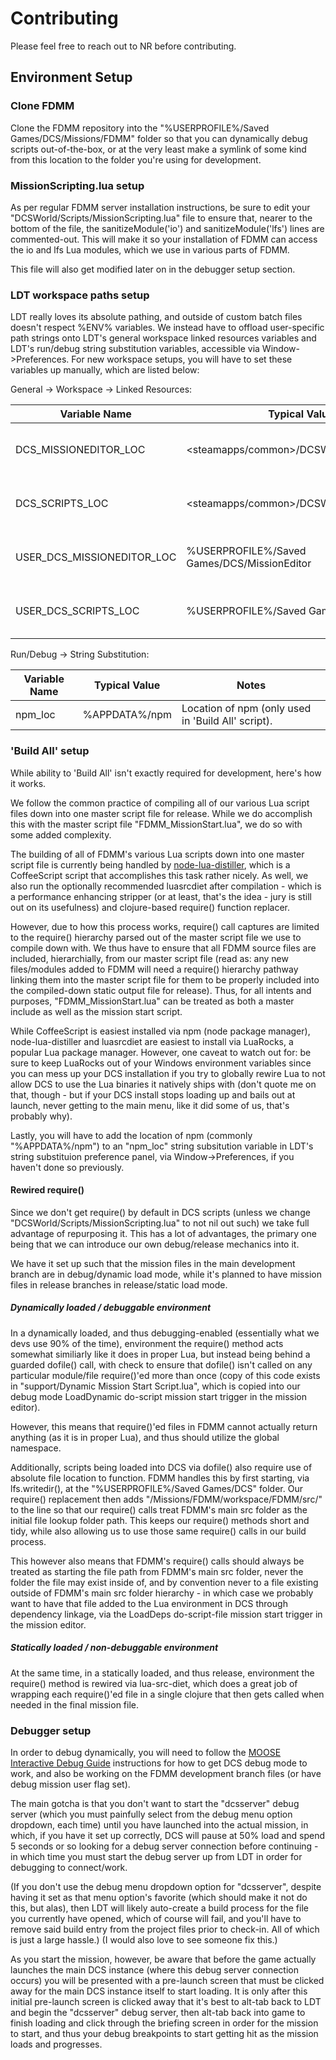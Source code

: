 # Contributing

Please feel free to reach out to NR before contributing.

## Environment Setup

### Clone FDMM

Clone the FDMM repository into the "%USERPROFILE%/Saved Games/DCS/Missions/FDMM" folder so that you can dynamically debug scripts out-of-the-box, or at the very least make a symlink of some kind from this location to the folder you're using for development.

### MissionScripting.lua setup

As per regular FDMM server installation instructions, be sure to edit your "DCSWorld/Scripts/MissionScripting.lua" file to ensure that, nearer to the bottom of the file, the sanitizeModule('io') and sanitizeModule('lfs') lines are commented-out. This will make it so your installation of FDMM can access the io and lfs Lua modules, which we use in various parts of FDMM.

This file will also get modified later on in the debugger setup section.

### LDT workspace paths setup

LDT really loves its absolute pathing, and outside of custom batch files doesn't respect %ENV% variables. We instead have to offload user-specific path strings onto LDT's general workspace linked resources variables and LDT's run/debug string substitution variables, accessible via Window->Preferences. For new workspace setups, you will have to set these variables up manually, which are listed below:

General -> Workspace -> Linked Resources:

| Variable Name | Typical Value | Notes |
| --- | --- | --- |
| DCS_MISSIONEDITOR_LOC | <steamapps/common>/DCSWorld/MissionEditor | Main DCS installation MissionEditor folder. |
| DCS_SCRIPTS_LOC | <steamapps/common>/DCSWorld/Scripts | Main DCS installation Scripts folder. |
| USER_DCS_MISSIONEDITOR_LOC | %USERPROFILE%/Saved Games/DCS/MissionEditor | User saved games DCS MissionEditor folder. |
| USER_DCS_SCRIPTS_LOC | %USERPROFILE%/Saved Games/DCS/Scripts | User saved games DCS Scripts folder. |

Run/Debug -> String Substitution:

| Variable Name | Typical Value | Notes |
| --- | --- | --- |
| npm_loc | %APPDATA%/npm | Location of npm (only used in 'Build All' script). |

### 'Build All' setup

While ability to 'Build All' isn't exactly required for development, here's how it works.

We follow the common practice of compiling all of our various Lua script files down into one master script file for release. While we do accomplish this with the master script file "FDMM_MissionStart.lua", we do so with some added complexity.

The building of all of FDMM's various Lua scripts down into one master script file is currently being handled by [node-lua-distiller](https://github.com/yi/node-lua-distiller), which is a CoffeeScript script that accomplishes this task rather nicely. As well, we also run the optionally recommended luasrcdiet after compilation - which is a performance enhancing stripper (or at least, that's the idea - jury is still out on its usefulness) and clojure-based require() function replacer.

However, due to how this process works, require() call captures are limited to the require() hierarchy parsed out of the master script file we use to compile down with. We thus have to ensure that all FDMM source files are included, hierarchially, from our master script file (read as: any new files/modules added to FDMM will need a require() hierarchy pathway linking them into the master script file for them to be properly included into the compiled-down static output file for release). Thus, for all intents and purposes, "FDMM_MissionStart.lua" can be treated as both a master include as well as the mission start script.

While CoffeeScript is easiest installed via npm (node package manager), node-lua-distiller and luasrcdiet are easiest to install via LuaRocks, a popular Lua package manager. However, one caveat to watch out for: be sure to keep LuaRocks out of your Windows environment variables since you can mess up your DCS installation if you try to globally rewire Lua to not allow DCS to use the Lua binaries it natively ships with (don't quote me on that, though - but if your DCS install stops loading up and bails out at launch, never getting to the main menu, like it did some of us, that's probably why).

Lastly, you will have to add the location of npm (commonly "%APPDATA%/npm") to an "npm_loc" string subsitution variable in LDT's string substituion preference panel, via Window->Preferences, if you haven't done so previously.

#### Rewired require()

Since we don't get require() by default in DCS scripts (unless we change "DCSWorld/Scripts/MissionScripting.lua" to not nil out such) we take full advantage of repurposing it. This has a lot of advantages, the primary one being that we can introduce our own debug/release mechanics into it.

We have it set up such that the mission files in the main development branch are in debug/dynamic load mode, while it's planned to have mission files in release branches in release/static load mode.

##### Dynamically loaded / debuggable environment

In a dynamically loaded, and thus debugging-enabled (essentially what we devs use 90% of the time), environment the require() method acts somewhat similiarly like it does in proper Lua, but instead being behind a guarded dofile() call, with check to ensure that dofile() isn't called on any particular module/file require()'ed more than once (copy of this code exists in "support/Dynamic Mission Start Script.lua", which is copied into our debug mode LoadDynamic do-script mission start trigger in the mission editor).

However, this means that require()'ed files in FDMM cannot actually return anything (as it is in proper Lua), and thus should utilize the global namespace.

Additionally, scripts being loaded into DCS via dofile() also require use of absolute file location to function. FDMM handles this by first starting, via lfs.writedir(), at the "%USERPROFILE%/Saved Games/DCS" folder. Our require() replacement then adds "/Missions/FDMM/workspace/FDMM/src/" to the line so that our require() calls treat FDMM's main src folder as the initial file lookup folder path. This keeps our require() methods short and tidy, while also allowing us to use those same require() calls in our build process.

This however also means that FDMM's require() calls should always be treated as starting the file path from FDMM's main src folder, never the folder the file may exist inside of, and by convention never to a file existing outside of FDMM's main src folder hierarchy - in which case we probably want to have that file added to the Lua environment in DCS through dependency linkage, via the LoadDeps do-script-file mission start trigger in the mission editor.

##### Statically loaded / non-debuggable environment

At the same time, in a statically loaded, and thus release, environment the require() method is rewired via lua-src-diet, which does a great job of wrapping each require()'ed file in a single clojure that then gets called when needed in the final mission file.

### Debugger setup

In order to debug dynamically, you will need to follow the [MOOSE Interactive Debug Guide](https://flightcontrol-master.github.io/MOOSE_DOCS/Interactive_Debug_Guide.html) instructions for how to get DCS debug mode to work, and also be working on the FDMM development branch files (or have debug mission user flag set).

The main gotcha is that you don't want to start the "dcsserver" debug server (which you must painfully select from the debug menu option dropdown, each time) until you have launched into the actual mission, in which, if you have it set up correctly, DCS will pause at 50% load and spend 5 seconds or so looking for a debug server connection before continuing - in which time you must start the debug server up from LDT in order for debugging to connect/work.

(If you don't use the debug menu dropdown option for "dcsserver", despite having it set as that menu option's favorite (which should make it not do this, but alas), then LDT will likely auto-create a build process for the file you currently have opened, which of course will fail, and you'll have to remove said build entry from the project files prior to check-in. All of which is just a large hassle.) (I would also love to see someone fix this.)

As you start the mission, however, be aware that before the game actually launches the main DCS instance (where this debug server connection occurs) you will be presented with a pre-launch screen that must be clicked away for the main DCS instance itself to start loading. It is only after this initial pre-launch screen is clicked away that it's best to alt-tab back to LDT and begin the "dcsserver" debug server, then alt-tab back into game to finish loading and click through the briefing screen in order for the mission to start, and thus your debug breakpoints to start getting hit as the mission loads and progresses.
